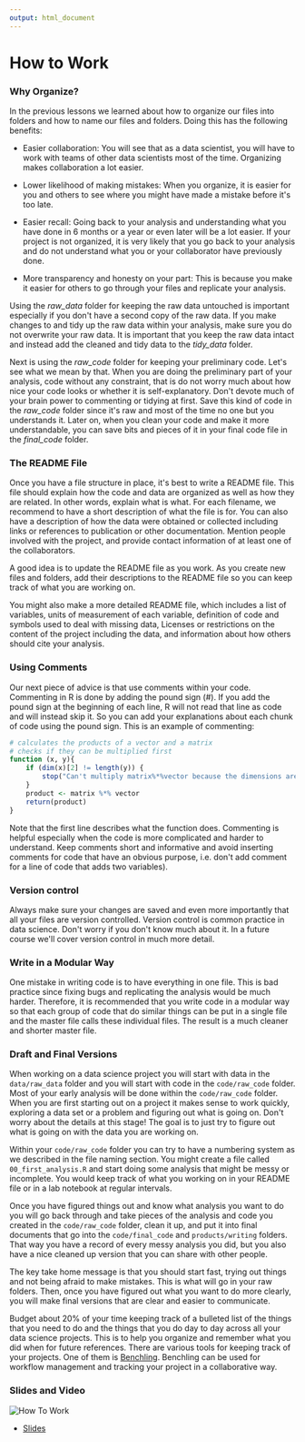 ```yaml
---
output: html_document
---
```




# How to Work

### Why Organize?

In the previous lessons we learned about how to organize our files into folders and how to name our files and folders. Doing this has the following benefits:

- Easier collaboration: You will see that as a data scientist, you will have to work with teams of other data scientists most of the time. Organizing makes collaboration a lot easier.

- Lower likelihood of making mistakes: When you organize, it is easier for you and others to see where you might have made a mistake before it's too late.

- Easier recall: Going back to your analysis and understanding what you have done in 6 months or a year or even later will be a lot easier. If your project is not organized, it is very likely that you go back to your analysis and do not understand what you or your collaborator have previously done.

- More transparency and honesty on your part: This is because you make it easier for others to go through your files and replicate your analysis.

Using the *raw_data* folder for keeping the raw data untouched is important especially if you don't have a second copy of the raw data. If you make changes to and tidy up the raw data within your analysis, make sure you do not overwrite your raw data. It is important that you keep the raw data intact and instead add the cleaned and tidy data to the *tidy_data* folder.

Next is using the *raw_code* folder for keeping your preliminary code. Let's see what we mean by that. When you are doing the preliminary part of your analysis, code without any constraint, that is do not worry much about how nice your code looks or whether it is self-explanatory. Don't devote much of your brain power to commenting or tidying at first. Save this kind of code in the *raw_code* folder since it's raw and most of the time no one but you understands it. Later on, when you clean your code and make it more understandable, you can save bits and pieces of it in your final code file in the *final_code* folder.

### The README File

Once you have a file structure in place, it's best to write a README file. This file should explain how the code and data are organized as well as how they are related. In other words, explain what is what. For each filename, we recommend to have a short description of what the file is for. You can also have a description of how the data were obtained or collected including links or references to publication or other documentation. Mention people involved with the project, and provide contact information of at least one of the collaborators.

A good idea is to update the README file as you work. As you create new files and folders, add their descriptions to the README file so you can keep track of what you are working on.

You might also make a more detailed README file, which includes a list of variables, units of measurement of each variable, definition of code and symbols used to deal with missing data, Licenses or restrictions on the content of the project including the data, and information about how others should cite your analysis.


### Using Comments

Our next piece of advice is that use comments within your code. Commenting in R is done by adding the pound sign (#). If you add the pound sign at the beginning of each line, R will not read that line as code and will instead skip it. So you can add your explanations about each chunk of code using the pound sign. This is an example of commenting:

```r
# calculates the products of a vector and a matrix
# checks if they can be multiplied first
function (x, y){
    if (dim(x)[2] != length(y)) {
        stop("Can't multiply matrix%*%vector because the dimensions are wrong")
    }
    product <- matrix %*% vector
    return(product)
}
```

Note that the first line describes what the function does. Commenting is helpful especially when the code is more complicated and harder to understand. Keep comments short and informative and avoid inserting comments for code that have an obvious purpose, i.e. don't add comment for a line of code that adds two variables).

### Version control

Always make sure your changes are saved and even more importantly that all your files are version controlled. Version control is common practice in data science. Don't worry if you don't know much about it. In a future course we'll cover version control in much more detail.

### Write in a Modular Way

One mistake in writing code is to have everything in one file. This is bad practice since fixing bugs and replicating the analysis would be much harder. Therefore, it is recommended that you write code in a modular way so that each group of code that do similar things can be put in a single file and the master file calls these individual files. The result is a much cleaner and shorter master file.

### Draft and Final Versions

When working on a data science project you will start with data in the `data/raw_data` folder and you will start with code in the `code/raw_code` folder. Most of your early analysis will be done within the `code/raw_code` folder. When you are first starting out on a project it makes sense to work quickly, exploring a data set or a problem and figuring out what is going on. Don't worry about the details at this stage! The goal is to just try to figure out what is going on with the data you are working on.

Within your `code/raw_code` folder you can try to have a numbering system as we described in the file naming section. You might create a file called `00_first_analysis.R` and start doing some analysis that might be messy or incomplete. You would keep track of what you working on in your README file or in a lab notebook at regular intervals.

Once you have figured things out and know what analysis you want to do you will go back through and take pieces of the analysis and code you created in the `code/raw_code` folder, clean it up, and put it into final documents that go into the `code/final_code` and `products/writing` folders. That way you have a record of every messy analysis you did, but you also have a nice cleaned up version that you can share with other people.

The key take home message is that you should start fast, trying out things and not being afraid to make mistakes. This is what will go in your raw folders. Then, once you have figured out what you want to do more clearly, you will make final versions that are clear and easier to communicate.

Budget about 20% of your time keeping track of a bulleted list of the things that you need to do and the things that you do day to day across all your data science projects. This is to help you organize and remember what you did when for future references. There are various tools for keeping track of your projects. One of them is [Benchling](https://benchling.com/). Benchling can be used for workflow management and tracking your project in a collaborative way.


### Slides and Video

![How To Work](https://www.youtube.com/watch?v=kKXOHJRZGdE)

* [Slides](https://docs.google.com/presentation/d/1vn8Lb8YNvo1zha7GmJMlQSBRSAryRms6xy5HUtafH2A/edit?usp=sharing)  

